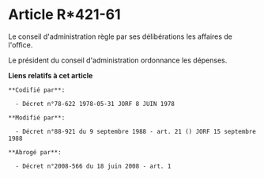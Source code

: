 # Article R*421-61

Le conseil d'administration règle par ses délibérations les affaires de l'office.

Le président du conseil d'administration ordonnance les dépenses.

**Liens relatifs à cet article**

	**Codifié par**:

	  - Décret n°78-622 1978-05-31 JORF 8 JUIN 1978

	**Modifié par**:

	  - Décret n°88-921 du 9 septembre 1988 - art. 21 () JORF 15 septembre 1988

	**Abrogé par**:

	  - Décret n°2008-566 du 18 juin 2008 - art. 1
